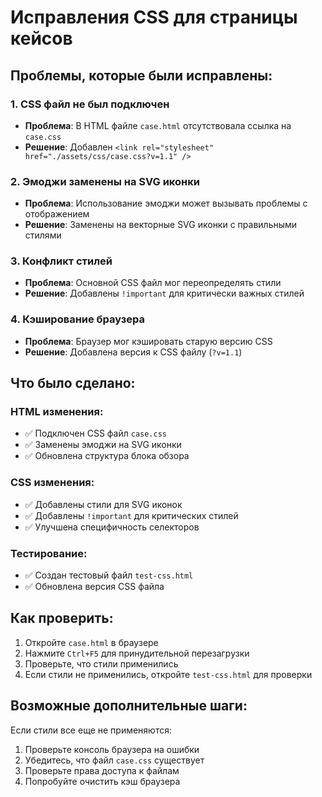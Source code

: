 # Исправления CSS для страницы кейсов

## Проблемы, которые были исправлены:

### 1. **CSS файл не был подключен**
- **Проблема**: В HTML файле `case.html` отсутствовала ссылка на `case.css`
- **Решение**: Добавлен `<link rel="stylesheet" href="./assets/css/case.css?v=1.1" />`

### 2. **Эмоджи заменены на SVG иконки**
- **Проблема**: Использование эмоджи может вызывать проблемы с отображением
- **Решение**: Заменены на векторные SVG иконки с правильными стилями

### 3. **Конфликт стилей**
- **Проблема**: Основной CSS файл мог переопределять стили
- **Решение**: Добавлены `!important` для критически важных стилей

### 4. **Кэширование браузера**
- **Проблема**: Браузер мог кэшировать старую версию CSS
- **Решение**: Добавлена версия к CSS файлу (`?v=1.1`)

## Что было сделано:

### HTML изменения:
- ✅ Подключен CSS файл `case.css`
- ✅ Заменены эмоджи на SVG иконки
- ✅ Обновлена структура блока обзора

### CSS изменения:
- ✅ Добавлены стили для SVG иконок
- ✅ Добавлены `!important` для критических стилей
- ✅ Улучшена специфичность селекторов

### Тестирование:
- ✅ Создан тестовый файл `test-css.html`
- ✅ Обновлена версия CSS файла

## Как проверить:

1. Откройте `case.html` в браузере
2. Нажмите `Ctrl+F5` для принудительной перезагрузки
3. Проверьте, что стили применились
4. Если стили не применились, откройте `test-css.html` для проверки

## Возможные дополнительные шаги:

Если стили все еще не применяются:
1. Проверьте консоль браузера на ошибки
2. Убедитесь, что файл `case.css` существует
3. Проверьте права доступа к файлам
4. Попробуйте очистить кэш браузера

